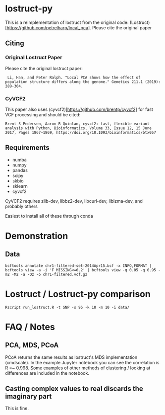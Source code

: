 # lostruct-py

This is a reimplementation of lostruct from the original code: (Lostruct)[https://github.com/petrelharp/local_pca]. Please cite the original paper

## Citing

### Original Lostruct Paper
Please cite the original lostruct paper:
```
 Li, Han, and Peter Ralph. "Local PCA shows how the effect of population structure differs along the genome." Genetics 211.1 (2019): 289-304.
```

### CyVCF2
This paper also uses (cyvcf2)[https://github.com/brentp/cyvcf2] for fast VCF processing and should be cited:

```
Brent S Pedersen, Aaron R Quinlan, cyvcf2: fast, flexible variant analysis with Python, Bioinformatics, Volume 33, Issue 12, 15 June 2017, Pages 1867–1869, https://doi.org/10.1093/bioinformatics/btx057
```

## Requirements

* numba
* numpy
* pandas
* scipy
* skbio
* sklearn
* cyvcf2

CyVCF2 requires zlib-dev, libbz2-dev, libcurl-dev, liblzma-dev, and probably others

Easiest to install all of these through conda

# Demonstration

## Data
```bcftools annotate chr1-filtered-set-2014Apr15.bcf -x INFO,FORMAT | bcftools view -a -i 'F_MISSING<=0.2' | bcftools view -q 0.05 -q 0.95 -m2 -M2 -a -Oz -o chr1-filtered.vcf.gz```

# Lostruct / Lostruct-py comparison
```Rscript run_lostruct.R -t SNP -s 95 -k 10 -m 10 -i data/```

# FAQ / Notes

## PCA, MDS, PCoA
PCoA returns the same results as lostruct's MDS implementation (cmdscale). In the example Jupyter notebook you can see the correlation is R =~ 0.998. Some examples of other methods of clustering / looking at differences are included in the notebook.

## Casting complex values to real discards the imaginary part
This is fine.

